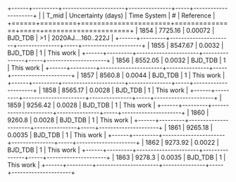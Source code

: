 +------+---------+----------------------+---------------+-----+---------------------+
|      |   T_mid |   Uncertainty (days) | Time System   | #   | Reference           |
+======+=========+======================+===============+=====+=====================+
| 1854 | 7725.16 |              0.00072 | BJD_TDB       | >1  | 2020AJ....160..222J |
+------+---------+----------------------+---------------+-----+---------------------+
| 1855 | 8547.67 |              0.0032  | BJD_TDB       | 1   | This work           |
+------+---------+----------------------+---------------+-----+---------------------+
| 1856 | 8552.05 |              0.0032  | BJD_TDB       | 1   | This work           |
+------+---------+----------------------+---------------+-----+---------------------+
| 1857 | 8560.8  |              0.0044  | BJD_TDB       | 1   | This work           |
+------+---------+----------------------+---------------+-----+---------------------+
| 1858 | 8565.17 |              0.0028  | BJD_TDB       | 1   | This work           |
+------+---------+----------------------+---------------+-----+---------------------+
| 1859 | 9256.42 |              0.0028  | BJD_TDB       | 1   | This work           |
+------+---------+----------------------+---------------+-----+---------------------+
| 1860 | 9260.8  |              0.0028  | BJD_TDB       | 1   | This work           |
+------+---------+----------------------+---------------+-----+---------------------+
| 1861 | 9265.18 |              0.0035  | BJD_TDB       | 1   | This work           |
+------+---------+----------------------+---------------+-----+---------------------+
| 1862 | 9273.92 |              0.0022  | BJD_TDB       | 1   | This work           |
+------+---------+----------------------+---------------+-----+---------------------+
| 1863 | 9278.3  |              0.0035  | BJD_TDB       | 1   | This work           |
+------+---------+----------------------+---------------+-----+---------------------+